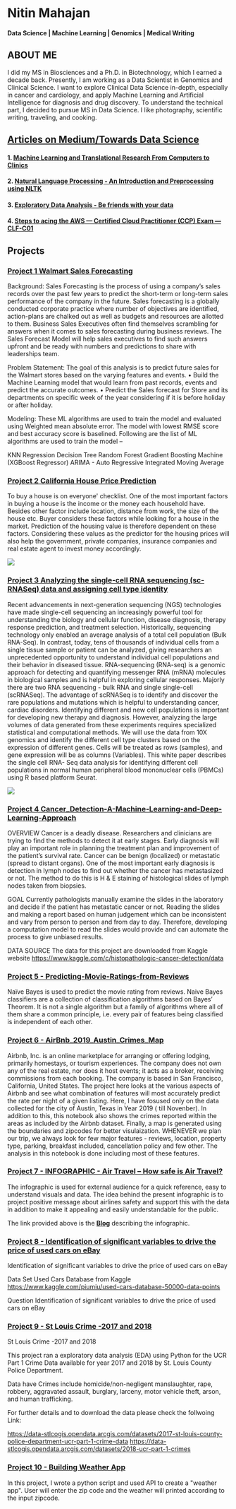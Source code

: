 # Nitin Mahajan
#### Data Science | Machine Learning | Genomics | Medical Writing

## ABOUT ME
I did my MS in Biosciences and a Ph.D. in Biotechnology, which I earned a decade back. Presently, I am working as a Data Scientist in Genomics and Clinical Science. I want to explore Clinical Data Science in-depth, especially in cancer and cardiology, and apply Machine Learning and Artificial Intelligence for diagnosis and drug discovery. To understand the technical part, I decided to pursue MS in Data Science. 
I like photography, scientific writing, traveling, and cooking.

## [Articles on Medium/Towards Data Science](https://medium.com/@nitinmahajan20)

#### 1. [Machine Learning and Translational Research From Computers to Clinics](https://medium.com/towards-data-science/machine-learning-and-translational-research-d0738ac13d6)
#### 2. [Natural Language Processing - An Introduction and Preprocessing using NLTK](https://medium.com/towards-data-science/natural-language-processing-a1496244c15c)
#### 3. [Exploratory Data Analysis - Be friends with your data](https://medium.com/towards-data-science/be-friends-with-your-data-f03f2ecc8dc3)
#### 4. [Steps to acing the AWS — Certified Cloud Practitioner (CCP) Exam — CLF-C01](https://medium.com/datadriveninvestor/steps-to-acing-the-aws-certified-cloud-practitioner-ccp-exam-clf-c01-ef5ada8f0912)


## Projects

### [Project 1 Walmart Sales Forecasting](https://github.com/nitinmahajan20/Walmart_Sales_Forecasting)

Background:
Sales Forecasting is the process of using a company’s sales records over the past few years to predict the short-term or long-term sales performance of the company in the future. Sales forecasting is a globally conducted corporate practice where number of objectives are identified, action-plans are chalked out as well as budgets and resources are allotted to them. Business Sales Executives often find themselves scrambling for answers when it comes to sales forecasting during business reviews. The Sales Forecast Model will help sales executives to find such answers upfront and be ready with numbers and predictions to share with leaderships team.

Problem Statement:
The goal of this analysis is to predict future sales for the Walmart stores based on the varying features and events.
• Build the Machine Learning model that would learn from past records, events and predict the accurate outcomes.
• Predict the Sales forecast for Store and its departments on specific week of the year considering if it is before holiday or after holiday.

Modeling:
These ML algorithms are used to train the model and evaluated using Weighted mean absolute error. The model with lowest RMSE score and best accuracy score is baselined. Following are the list of ML algorithms are used to train the model –

KNN Regression
Decision Tree
Random Forest
Gradient Boosting Machine (XGBoost Regressor)
ARIMA - Auto Regressive Integrated Moving Average 

### [Project 2 California House Price Prediction](https://github.com/nitinmahajan20/California-House-Price-)

To buy a house is on everyone' checklist. One of the most important factors in buying a house is the income or the money each household have. Besides other factor include location, distance from work, the size of the house etc. Buyer considers these factors while looking for a house in the market. Prediction of the housing value is therefore dependent on these factors. Considering these values as the predictor for the housing prices will also help the government, private companies, insurance companies and real estate agent to invest money accordingly.

![](/Images/image1.jpeg)

### [Project 3 Analyzing the single-cell RNA sequencing (sc-RNASeq) data and assigning cell type identity](https://github.com/nitinmahajan20/scRNA)

Recent advancements in next-generation sequencing (NGS) technologies have made single-cell sequencing an increasingly powerful tool for understanding the biology and cellular function, disease diagnosis, therapy response prediction, and treatment selection. Historically, sequencing technology only enabled an average analysis of a total cell population (Bulk RNA-Seq). In contrast, today, tens of thousands of individual cells from a single tissue sample or patient can be analyzed, giving researchers an unprecedented opportunity to understand individual cell populations and their behavior in diseased tissue. RNA-sequencing (RNA-seq) is a genomic approach for detecting and quantifying messenger RNA (mRNA) molecules in biological samples and is helpful in exploring cellular responses. Majorly there are two RNA sequencing - bulk RNA and single single-cell (scRNASeq). The advantage of scRNASeq is to identify and discover the rare populations and mutations which is helpful to understanding cancer, cardiac disorders. Identifying different and new cell populations is important for developing new therapy and diagnosis. However, analyzing the large volumes of data generated from these experiments requires specialized statistical and computational methods. We will use the data from 10X genomics and identify the different cell type clusters based on the expression of different genes. Cells will be treated as rows (samples), and gene expression will be as columns (Variables). This white paper describes the single cell RNA- Seq data analysis for identifying different cell populations in normal human peripheral blood mononuclear cells (PBMCs) using R based platform Seurat. 

![](/Images/image2.png)


### [Project 4 Cancer_Detection-A-Machine-Learning-and-Deep-Learning-Approach](https://github.com/nitinmahajan20/Cancer_Detection-A-Machine-Learning-and-Deep-Learning-Approach)

OVERVIEW
Cancer is a deadly disease. Researchers and clinicians are trying to find the methods to detect it at early stages. Early diagnosis will play an important role in planning the treatment plan and improvement of the patient’s survival rate. Cancer can be benign (localized) or metastatic (spread to distant organs). One of the most important early diagnosis is detection in lymph nodes to find out whether the cancer has metastasized or not. The method to do this is H & E staining of histological slides of lymph nodes taken from biopsies.

GOAL
Currently pathologists manually examine the slides in the laboratory and decide if the patient has metastatic cancer or not. Reading the slides and making a report based on human judgement which can be inconsistent and vary from person to person and from day to day. Therefore, developing a computation model to read the slides would provide and can automate the process to give unbiased results.

DATA SOURCE
The data for this project are downloaded from Kaggle website
https://www.kaggle.com/c/histopathologic-cancer-detection/data

### [Project 5 - Predicting-Movie-Ratings-from-Reviews](https://github.com/nitinmahajan20/Predicting-Movie-Ratings-from-Reviews-Using-Naive-Bayes)

Naïve Bayes is used to predict the movie rating from reviews. Naive Bayes classifiers are a collection of classification algorithms based on Bayes’ Theorem. It is not a single algorithm but a family of algorithms where all of them share a common principle, i.e. every pair of features being classified is independent of each other.

### [Project 6 -	AirBnb_2019_Austin_Crimes_Map](https://github.com/nitinmahajan20/Austin_AirBnb_Crime_Data_2019)

Airbnb, Inc. is an online marketplace for arranging or offering lodging, primarily homestays, or tourism experiences. The company does not own any of the real estate, nor does it host events; it acts as a broker, receiving commissions from each booking. The company is based in San Francisco, California, United States. The project here looks at the various aspects of Airbnb and see what combination of features will most accurately predict the rate per night of a given listing. Here, I have fosused only on the data collected for the city of Austin, Texas in Year 2019 ( till Novenber). In addition to this, this notebook also shows the crimes reported within the areas as included by the Airbnb dataset. Finally, a map is generated using the boundaries and zipcodes for better visulaization. WHENEVER we plan our trip, we always look for few major features - reviews, location, property type, parking, breakfast included, cancellation policy and few other. The analysis in this notebook is done including most of these features.

### [Project 7 - INFOGRAPHIC - Air Travel – How safe is Air Travel?](https://dsc640mahajan.blogspot.com/2022/05/is-air-travel-safe-data-never-lies.html)

The infographic is used for external audience for a quick reference, easy to understand visuals and data. The idea behind the present infographic is to project positive message about airlines safety and support this with the data in addition to make it appealing and easily understandable for the public.

The link provided above is the [**Blog**](https://dsc640mahajan.blogspot.com/2022/05/is-air-travel-safe-data-never-lies.html) describing the infographic. 

### [Project 8 - Identification of significant variables to drive the price of used cars on eBay](https://github.com/nitinmahajan20/eBay---Used-Car-Project)

Identification of significant variables to drive the price of used cars on eBay

Data Set 
Used Cars Database from Kaggle
https://www.kaggle.com/piumiu/used-cars-database-50000-data-points

Question 
Identification of significant variables to drive the price of used cars on eBay


### [Project 9 - St Louis Crime -2017 and 2018](https://github.com/nitinmahajan20/St-Louis-Crime--2017-and-2018)

St Louis Crime -2017 and 2018

This project ran a exploratory data analysis (EDA) using Python for the UCR Part 1 Crime Data available for year 2017 and 2018 by St. Louis County Police Department. 

Data have Crimes include homicide/non-negligent manslaughter, rape, robbery, aggravated assault, burglary, larceny, motor vehicle theft, arson, and human trafficking. 

For further details and to download the data please check the follwoing Link: 

https://data-stlcogis.opendata.arcgis.com/datasets/2017-st-louis-county-police-department-ucr-part-1-crime-data https://data-stlcogis.opendata.arcgis.com/datasets/2018-ucr-part-1-crimes

### [Project 10 - Building Weather App](https://github.com/nitinmahajan20/Weather_App_Python)

In this project, I wrote a python script and used API to create a "weather app". User will enter the zip code and the weather will printed according to the input zipcode. 


